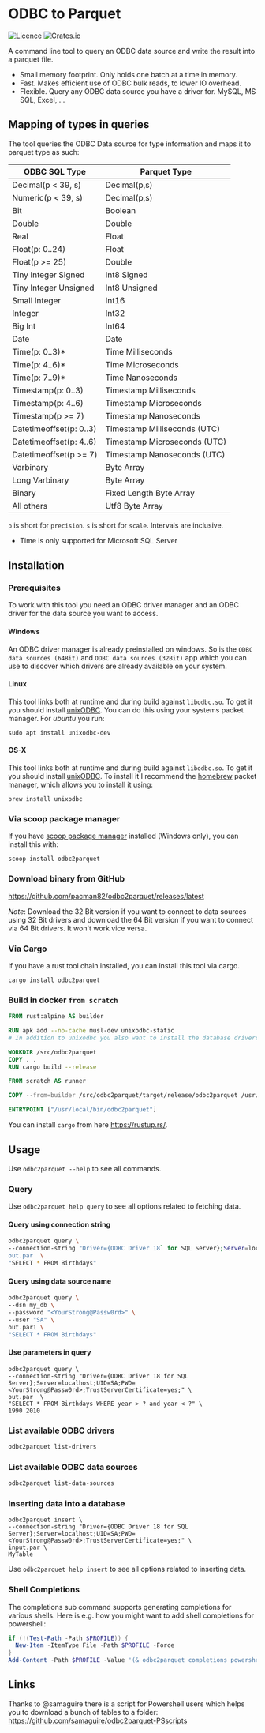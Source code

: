 # ODBC to Parquet

[![Licence](https://img.shields.io/crates/l/odbc2parquet)](https://github.com/pacman82/odbc2parquet/blob/master/License)
[![Crates.io](https://img.shields.io/crates/v/odbc2parquet)](https://crates.io/crates/odbc2parquet)

A command line tool to query an ODBC data source and write the result into a parquet file.

* Small memory footprint. Only holds one batch at a time in memory.
* Fast. Makes efficient use of ODBC bulk reads, to lower IO overhead.
* Flexible. Query any ODBC data source you have a driver for. MySQL, MS SQL, Excel, ...

## Mapping of types in queries

The tool queries the ODBC Data source for type information and maps it to parquet type as such:

| ODBC SQL Type              | Parquet Type                 |
|----------------------------|------------------------------|
| Decimal(p < 39, s)         | Decimal(p,s)                 |
| Numeric(p < 39, s)         | Decimal(p,s)                 |
| Bit                        | Boolean                      |
| Double                     | Double                       |
| Real                       | Float                        |
| Float(p: 0..24)            | Float                        |
| Float(p >= 25)             | Double                       |
| Tiny Integer Signed        | Int8 Signed                  |
| Tiny Integer Unsigned      | Int8 Unsigned                |
| Small Integer              | Int16                        |
| Integer                    | Int32                        |
| Big Int                    | Int64                        |
| Date                       | Date                         |
| Time(p: 0..3)*             | Time Milliseconds            |
| Time(p: 4..6)*             | Time Microseconds            |
| Time(p: 7..9)*             | Time Nanoseconds             |
| Timestamp(p: 0..3)         | Timestamp Milliseconds       |
| Timestamp(p: 4..6)         | Timestamp Microseconds       |
| Timestamp(p >= 7)          | Timestamp Nanoseconds        |
| Datetimeoffset(p: 0..3)    | Timestamp Milliseconds (UTC) |
| Datetimeoffset(p: 4..6)    | Timestamp Microseconds (UTC) |
| Datetimeoffset(p >= 7)     | Timestamp Nanoseconds (UTC)  |
| Varbinary                  | Byte Array                   |
| Long Varbinary             | Byte Array                   |
| Binary                     | Fixed Length Byte Array      |
| All others                 | Utf8 Byte Array              |

`p` is short for `precision`. `s` is short for `scale`. Intervals are inclusive.
* Time is only supported for Microsoft SQL Server

## Installation

### Prerequisites

To work with this tool you need an ODBC driver manager and an ODBC driver for the data source you want to access.

#### Windows

An ODBC driver manager is already preinstalled on windows. So is the `ODBC data sources (64Bit)` and `ODBC data sources (32Bit)` app which you can use to discover which drivers are already available on your system.

#### Linux

This tool links both at runtime and during build against `libodbc.so`. To get it you should install [unixODBC](http://www.unixodbc.org/). You can do this using your systems packet manager. For *ubuntu* you run:

```shell
sudo apt install unixodbc-dev
```

#### OS-X

This tool links both at runtime and during build against `libodbc.so`. To get it you should install [unixODBC](http://www.unixodbc.org/). To install it I recommend the [homebrew](https://brew.sh/) packet manager, which allows you to install it using:

```shell
brew install unixodbc
```

### Via scoop package manager

If you have [scoop package manager](https://scoop.sh) installed (Windows only), you can install this with:

```shell
scoop install odbc2parquet
```

### Download binary from GitHub

<https://github.com/pacman82/odbc2parquet/releases/latest>

*Note*: Download the 32 Bit version if you want to connect to data sources using 32 Bit drivers and download the 64 Bit version if you want to connect via 64 Bit drivers. It won't work vice versa.

### Via Cargo

If you have a rust tool chain installed, you can install this tool via cargo.

```shell script
cargo install odbc2parquet
```

### Build in docker `from scratch`

```dockerfile
FROM rust:alpine AS builder

RUN apk add --no-cache musl-dev unixodbc-static
# In addition to unixodbc you also want to install the database drivers you need and `COPY` them over to the `runner`

WORKDIR /src/odbc2parquet
COPY . .
RUN cargo build --release

FROM scratch AS runner

COPY --from=builder /src/odbc2parquet/target/release/odbc2parquet /usr/local/bin/

ENTRYPOINT ["/usr/local/bin/odbc2parquet"]
```

You can install `cargo` from here <https://rustup.rs/>.

## Usage

Use `odbc2parquet --help` to see all commands.

### Query

Use `odbc2parquet help query` to see all options related to fetching data.

#### Query using connection string

```bash
odbc2parquet query \
--connection-string "Driver={ODBC Driver 18` for SQL Server};Server=localhost;UID=SA;PWD=<YourStrong@Passw0rd>;TrustServerCertificate=yes;" \
out.par  \
"SELECT * FROM Birthdays"
```

#### Query using data source name

```bash
odbc2parquet query \
--dsn my_db \
--password "<YourStrong@Passw0rd>" \
--user "SA" \
out.par1 \
"SELECT * FROM Birthdays"
```

#### Use parameters in query

```shell
odbc2parquet query \
--connection-string "Driver={ODBC Driver 18 for SQL Server};Server=localhost;UID=SA;PWD=<YourStrong@Passw0rd>;TrustServerCertificate=yes;" \
out.par  \
"SELECT * FROM Birthdays WHERE year > ? and year < ?" \
1990 2010
```

### List available ODBC drivers

```bash
odbc2parquet list-drivers
```

### List available ODBC data sources

```bash
odbc2parquet list-data-sources
```

### Inserting data into a database

```shell
odbc2parquet insert \
--connection-string "Driver={ODBC Driver 18 for SQL Server};Server=localhost;UID=SA;PWD=<YourStrong@Passw0rd>;TrustServerCertificate=yes;" \
input.par \
MyTable
```

Use `odbc2parquet help insert` to see all options related to inserting data.

### Shell Completions

The completions sub command supports generating completions for various shells. Here is e.g. how you might want to add shell completions for powershell:

```powershell
if (!(Test-Path -Path $PROFILE)) {
  New-Item -ItemType File -Path $PROFILE -Force
}
Add-Content -Path $PROFILE -Value '(& odbc2parquet completions powershell) | Out-String | Invoke-Expression'
```

## Links

Thanks to @samaguire there is a script for Powershell users which helps you to download a bunch of tables to a folder: <https://github.com/samaguire/odbc2parquet-PSscripts>
